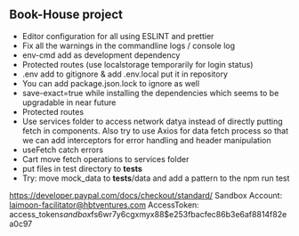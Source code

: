 ## Book-House project

- Editor configuration for all using ESLINT and prettier
- Fix all the warnings in the commandline logs / console log
- env-cmd add as development dependency
- Protected routes (use localstorage temporarily for login status)
- .env add to gitignore & add .env.local put it in repository
- You can add package.json.lock to ignore as well
- save-exact=true while installing the dependencies which seems to be upgradable in near future
- Protected routes
- Use services folder to access network datya instead of directly putting fetch in components. Also try to use Axios for data fetch process so that we can add interceptors for error handling and header manipulation
- useFetch catch errors
- Cart move fetch operations to services folder
- put files in test directory to **tests**
- Try: move mock_data to **tests**/data and add a pattern to the npm run test

https://developer.paypal.com/docs/checkout/standard/
Sandbox Account: laimoon-facilitator@hbtventures.com
AccessToken: access_token$sandbox$fs6wr7y6cgxmyx88$e253fbacfec86b3e6af8814f82ea0c97
